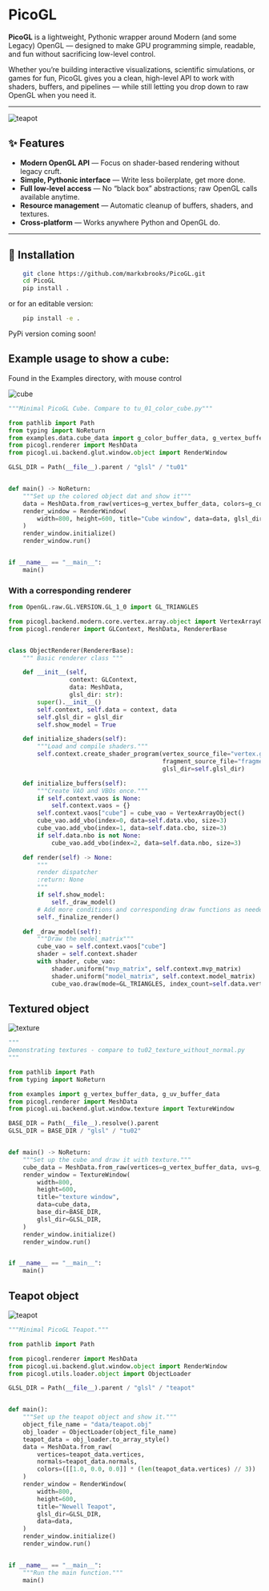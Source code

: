 # PicoGL

**PicoGL** is a lightweight, Pythonic wrapper around Modern (and some Legacy) OpenGL — designed to make GPU programming simple, readable, and fun without sacrificing low-level control.

Whether you’re building interactive visualizations, scientific simulations, or games for fun, PicoGL gives you a clean, high-level API to work with shaders, buffers, and pipelines — while still letting you drop down to raw OpenGL when you need it.

---
![teapot](newell_teapot.PNG)


## ✨ Features

- **Modern OpenGL API** — Focus on shader-based rendering without legacy cruft.
- **Simple, Pythonic interface** — Write less boilerplate, get more done.
- **Full low-level access** — No “black box” abstractions; raw OpenGL calls available anytime.
- **Resource management** — Automatic cleanup of buffers, shaders, and textures.
- **Cross-platform** — Works anywhere Python and OpenGL do.

---

## 🚀 Installation

```bash
    git clone https://github.com/markxbrooks/PicoGL.git
    cd PicoGL
    pip install .
```
or for an editable version:

```bash
    pip install -e .
```
PyPi version coming soon!

##  Example usage to show a cube:
Found in the Examples directory, with mouse control

![cube](cube.png)

```python
"""Minimal PicoGL Cube. Compare to tu_01_color_cube.py"""

from pathlib import Path
from typing import NoReturn
from examples.data.cube_data import g_color_buffer_data, g_vertex_buffer_data
from picogl.renderer import MeshData
from picogl.ui.backend.glut.window.object import RenderWindow

GLSL_DIR = Path(__file__).parent / "glsl" / "tu01"


def main() -> NoReturn:
    """Set up the colored object dat and show it"""
    data = MeshData.from_raw(vertices=g_vertex_buffer_data, colors=g_color_buffer_data)
    render_window = RenderWindow(
        width=800, height=600, title="Cube window", data=data, glsl_dir=GLSL_DIR
    )
    render_window.initialize()
    render_window.run()


if __name__ == "__main__":
    main()

```
### With a corresponding renderer

```python
from OpenGL.raw.GL.VERSION.GL_1_0 import GL_TRIANGLES

from picogl.backend.modern.core.vertex.array.object import VertexArrayObject
from picogl.renderer import GLContext, MeshData, RendererBase


class ObjectRenderer(RendererBase):
    """ Basic renderer class """

    def __init__(self,
                 context: GLContext,
                 data: MeshData,
                 glsl_dir: str):
        super().__init__()
        self.context, self.data = context, data
        self.glsl_dir = glsl_dir
        self.show_model = True

    def initialize_shaders(self):
        """Load and compile shaders."""
        self.context.create_shader_program(vertex_source_file="vertex.glsl",
                                           fragment_source_file="fragment.glsl",
                                           glsl_dir=self.glsl_dir)

    def initialize_buffers(self):
        """Create VAO and VBOs once."""
        if self.context.vaos is None:
            self.context.vaos = {}
        self.context.vaos["cube"] = cube_vao = VertexArrayObject()
        cube_vao.add_vbo(index=0, data=self.data.vbo, size=3)
        cube_vao.add_vbo(index=1, data=self.data.cbo, size=3)
        if self.data.nbo is not None:
            cube_vao.add_vbo(index=2, data=self.data.nbo, size=3)

    def render(self) -> None:
        """
        render dispatcher
        :return: None
        """
        if self.show_model:
            self._draw_model()
        # Add more conditions and corresponding draw functions as needed
        self._finalize_render()

    def _draw_model(self):
        """Draw the model_matrix"""
        cube_vao = self.context.vaos["cube"]
        shader = self.context.shader
        with shader, cube_vao:
            shader.uniform("mvp_matrix", self.context.mvp_matrix)
            shader.uniform("model_matrix", self.context.model_matrix)
            cube_vao.draw(mode=GL_TRIANGLES, index_count=self.data.vertex_count)

```
## Textured object
![texture](texture.PNG)

```python
"""
Demonstrating textures - compare to tu02_texture_without_normal.py
"""

from pathlib import Path
from typing import NoReturn

from examples import g_vertex_buffer_data, g_uv_buffer_data
from picogl.renderer import MeshData
from picogl.ui.backend.glut.window.texture import TextureWindow

BASE_DIR = Path(__file__).resolve().parent
GLSL_DIR = BASE_DIR / "glsl" / "tu02"


def main() -> NoReturn:
    """Set up the cube and draw it with texture."""
    cube_data = MeshData.from_raw(vertices=g_vertex_buffer_data, uvs=g_uv_buffer_data)
    render_window = TextureWindow(
        width=800,
        height=600,
        title="texture window",
        data=cube_data,
        base_dir=BASE_DIR,
        glsl_dir=GLSL_DIR,
    )
    render_window.initialize()
    render_window.run()


if __name__ == "__main__":
    main()
```

## Teapot object
![teapot](newell_teapot.PNG)

```python
"""Minimal PicoGL Teapot."""

from pathlib import Path

from picogl.renderer import MeshData
from picogl.ui.backend.glut.window.object import RenderWindow
from picogl.utils.loader.object import ObjectLoader

GLSL_DIR = Path(__file__).parent / "glsl" / "teapot"


def main():
    """Set up the teapot object and show it."""
    object_file_name = "data/teapot.obj"
    obj_loader = ObjectLoader(object_file_name)
    teapot_data = obj_loader.to_array_style()
    data = MeshData.from_raw(
        vertices=teapot_data.vertices,
        normals=teapot_data.normals,
        colors=([[1.0, 0.0, 0.0]] * (len(teapot_data.vertices) // 3))
    )
    render_window = RenderWindow(
        width=800,
        height=600,
        title="Newell Teapot",
        glsl_dir=GLSL_DIR,
        data=data,
    )
    render_window.initialize()
    render_window.run()


if __name__ == "__main__":
    """Run the main function."""
    main()
```
